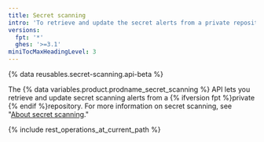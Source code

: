 ```yaml
---
title: Secret scanning
intro: 'To retrieve and update the secret alerts from a private repository, you can use secret scanning API.'
versions:
  fpt: '*'
  ghes: '>=3.1'
miniTocMaxHeadingLevel: 3
---
```


{% data reusables.secret-scanning.api-beta %}

The {% data variables.product.prodname_secret_scanning %} API lets you retrieve and update secret scanning alerts from a {% ifversion fpt %}private {% endif %}repository. For more information on secret scanning, see "[About secret scanning](/code-security/secret-security/about-secret-scanning)."

{% include rest_operations_at_current_path %}
